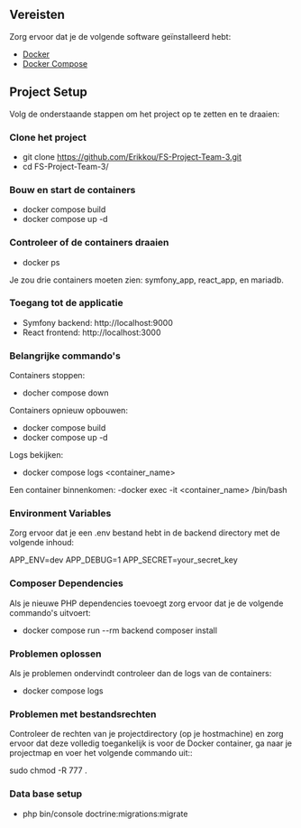 ## Vereisten

Zorg ervoor dat je de volgende software geïnstalleerd hebt:

- [Docker](https://www.docker.com/get-started)
- [Docker Compose](https://docs.docker.com/compose/install/)

## Project Setup

Volg de onderstaande stappen om het project op te zetten en te draaien:

### Clone het project


- git clone https://github.com/Erikkou/FS-Project-Team-3.git
- cd FS-Project-Team-3/

### Bouw en start de containers

- docker compose build
- docker compose up -d

### Controleer of de containers draaien

- docker ps

Je zou drie containers moeten zien: symfony_app, react_app, en mariadb.


### Toegang tot de applicatie

- Symfony backend: http://localhost:9000
- React frontend: http://localhost:3000

### Belangrijke commando's

Containers stoppen:
- docher compose down


Containers opnieuw opbouwen:
- docker compose build
- docker compose up -d


Logs bekijken:
- docker compose logs <container_name>


Een container binnenkomen:
-docker exec -it <container_name> /bin/bash


### Environment Variables
Zorg ervoor dat je een .env bestand hebt in de backend directory met de volgende inhoud:

APP_ENV=dev
APP_DEBUG=1
APP_SECRET=your_secret_key


### Composer Dependencies
Als je nieuwe PHP dependencies toevoegt zorg ervoor dat je de volgende commando's uitvoert:
- docker compose run --rm backend composer install


### Problemen oplossen
Als je problemen ondervindt controleer dan de logs van de containers:
- docker compose logs


### Problemen met bestandsrechten

Controleer de rechten van je projectdirectory (op je hostmachine) en zorg ervoor dat deze volledig toegankelijk is voor de Docker container, ga naar je projectmap en voer het volgende commando uit::

sudo chmod -R 777 .

### Data base setup
- php bin/console doctrine:migrations:migrate